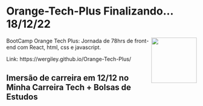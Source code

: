<div>
<h1>Orange-Tech-Plus Finalizando... 18/12/22</h1>
<img src="./img/InsígniaOrangeTechInter.png" width="120px" align="right">
</div>
<p>BootCamp Orange Tech Plus:  Jornada de 78hrs de front-end com React, html, css e javascript.</p>
Link: https://wergiley.github.io/Orange-Tech-Plus/

<h2>Imersão de carreira em 12/12 no Minha Carreira Tech + Bolsas de Estudos</h2>

